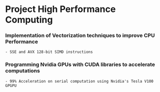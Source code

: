 # Project High Performance Computing

### Implementation of Vectorization techniques to improve CPU Performance
    - SSE and AVX 128-bit SIMD instructions
### Programming Nvidia GPUs with CUDA libraries to accelerate computations
    - 99% Acceleration on serial computation using Nvidia's Tesla V100 GPGPU
